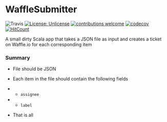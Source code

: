 # WaffleSubmitter
![Travis](https://travis-ci.org/sguzman/WaffleSubmitter.svg?branch=master)
[![License: Unlicense](https://img.shields.io/badge/license-Unlicense-blue.svg)](http://unlicense.org/)
[![contributions welcome](https://img.shields.io/badge/contributions-welcome-brightgreen.svg?style=flat)](https://github.com/dwyl/esta/issues)
[![codecov](https://codecov.io/gh/sguzman/WaffleSubmitter/branch/master/graph/badge.svg)](https://codecov.io/gh/sguzman/WaffleSubmitter)
[![HitCount](http://hits.dwyl.io/sguzman/WaffleSubmitter.svg)](http://hits.dwyl.io/sguzman/WaffleSubmitter)


A small dirty Scala app that takes a JSON file as input and creates a ticket on Waffle.io for each corresponding item

### Summary
- File should be JSON
- Each item in the file should contain the following fields
- - `assignee`
- - `label`

- That is all